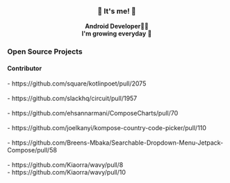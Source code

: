 

 
<h3 align="center"> 👋 It's me! 👋 </h3>
<p align="center">
  <b>Android Developer</b>👩‍💻<br>
  <b>I'm growing everyday</b> 🌿
</p> 


<h3 align="left"> Open Source Projects </h3>


<h4 align="left"> Contributor </h3>
- https://github.com/square/kotlinpoet/pull/2075
<br><br>
- https://github.com/slackhq/circuit/pull/1957
<br><br>
- https://github.com/ehsannarmani/ComposeCharts/pull/70
<br><br>
- https://github.com/joelkanyi/kompose-country-code-picker/pull/110
<br><br>
- https://github.com/Breens-Mbaka/Searchable-Dropdown-Menu-Jetpack-Compose/pull/58
<br><br>
- https://github.com/Kiaorra/wavy/pull/8
<br>
- https://github.com/Kiaorra/wavy/pull/10
